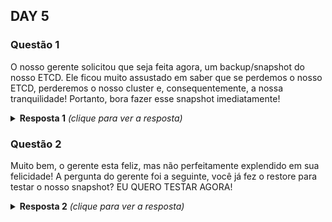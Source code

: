 ## DAY 5

### Questão 1

O nosso gerente solicitou que seja feita agora, um backup/snapshot do nosso ETCD. Ele ficou muito assustado em saber que se perdemos o nosso ETCD, perderemos o nosso cluster e, consequentemente, a nossa tranquilidade! Portanto, bora fazer esse snapshot imediatamente!

<details>
  <summary><b>Resposta 1</b> <em>(clique para ver a resposta)</em></summary>

```bash
ssh node-master
cd /etc/kubernetes/manifest
cat etcd.yaml
grep etcd kube-apiserver.yaml

# Com essas informações já podemos criar o nosso snapshot!
ETCDCTL_API=3 etcdctl snapshot save o_snapshot_do_gerente.db --key="/etc/kubernetes/pki/apiserver-etcd-client.key" --cacert="/etc/kubernetes/pki/etcd/ca.crt" --cert="/etc/kubernetes/pki/apiserver-etcd-client.crt"
```

</details>

### Questão 2

Muito bem, o gerente esta feliz, mas não perfeitamente explendido em sua felicidade! A pergunta do gerente foi a seguinte, você já fez o restore para testar o nosso snapshot? EU QUERO TESTAR AGORA!

<details>
  <summary><b>Resposta 2</b> <em>(clique para ver a resposta)</em></summary>
  
```bash

```
</details>